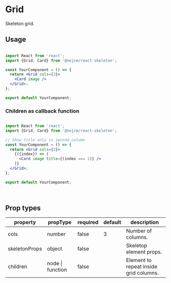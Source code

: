 # Grid

<p>
  Skeleton grid.
</p>

## Usage

```jsx

import React from 'react';
import {Grid, Card} from '@nejcm/react-skeleton';

const YourComponent = () => {
  return <Grid cols={3}>
    <Card image />
  </Grid>;
};

export default YourComponent;

```

### Children as callback function

```jsx

import React from 'react';
import {Grid, Card} from '@nejcm/react-skeleton';

// Show title only in second column
const YourComponent = () => {
  return <Grid cols={3}>
    {({index}) => (
      <Card image title={(index === 1)} />
    )}
  </Grid>;
};

export default YourComponent;

```
<br/>

## Prop types

<table style="width:100%">
  <thead>
    <tr>
      <th>property</th>
      <th>propType</th>
      <th>required</th>
      <th>default</th>
      <th>description</th>
    </tr>
  </thead>
  <tbody>
    <tr>
      <td>cols</td>
      <td>number</td>
      <td>false</td>
      <td>3</td>
      <td>Number of columns.</td>
    </tr>
    <tr>
      <td>skeletonProps</td>
      <td>object</td>
      <td>false</td>
      <td></td>
      <td>Skeletop element props.</td>
    </tr>
    <tr>
      <td>children</td>
      <td>node | function</td>
      <td>false</td>
      <td></td>
      <td>Element to repeat inside grid columns.</td>
    </tr>
  </tbody>
</table>